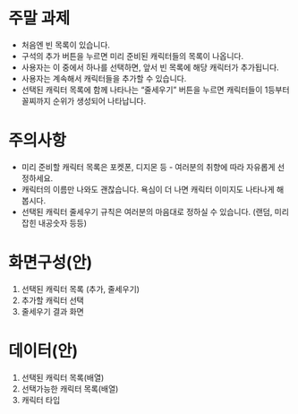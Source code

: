 #  주말 과제
- 처음엔 빈 목록이 있습니다.
- 구석의 추가 버튼을 누르면 미리 준비된 캐릭터들의 목록이 나옵니다.
- 사용자는 이 중에서 하나를 선택하면, 앞서 빈 목록에 해당 캐릭터가 추가됩니다.
- 사용자는 계속해서 캐릭터들을 추가할 수 있습니다.
- 선택된 캐릭터 목록에 함께 나타나는 “줄세우기” 버튼을 누르면 캐릭터들이 1등부터 꼴찌까지 순위가 생성되어 나타납니다.

# 주의사항
- 미리 준비할 캐릭터 목록은 포켓폰, 디지몬 등 - 여러분의 취향에 따라 자유롭게 선정하세요.
- 캐릭터의 이름만 나와도 괜찮습니다. 욕심이 더 나면 캐릭터 이미지도 나타나게 해봅시다.
- 선택된 캐릭터 줄세우기 규칙은 여러분의 마음대로 정하실 수 있습니다. (랜덤, 미리 잡힌 내공숫자 등등)

# 화면구성(안)
1. 선택된 캐릭터 목록 (추가, 줄세우기)
2. 추가할 캐릭터 선택
3. 줄세우기 결과 화면

# 데이터(안)
1. 선택된 캐릭터 목록(배열)
2. 선택가능한 캐릭터 목록(배열)
3. 캐릭터 타입
